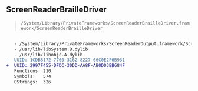 ## ScreenReaderBrailleDriver

> `/System/Library/PrivateFrameworks/ScreenReaderBrailleDriver.framework/ScreenReaderBrailleDriver`

```diff

   - /System/Library/PrivateFrameworks/ScreenReaderOutput.framework/ScreenReaderOutput
   - /usr/lib/libSystem.B.dylib
   - /usr/lib/libobjc.A.dylib
-  UUID: 1CDB8172-7760-3162-8227-66C0E2F6B931
+  UUID: 2997F455-DFDC-30DD-AA8F-AB0D03BB684F
   Functions: 210
   Symbols:   574
   CStrings:  326

```
